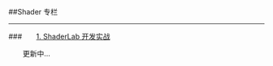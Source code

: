 ##Shader 专栏

---

###&emsp;&emsp;[1. ShaderLab 开发实战](https://shenjun4shader.github.io/shaderhtml/)


&emsp;&emsp;更新中...